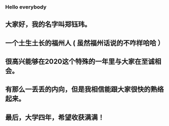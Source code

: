 ### Hello everybody
## 大家好，我的名字叫郑钰玮。
## 一个土生土长的福州人 ( 虽然福州话说的不咋样哈哈 ）
## 很高兴能够在2020这个特殊的一年里与大家在至诚相会。
## 有那么一丢丢的内向，但是我相信能跟大家很快的熟络起来。
## 最后，大学四年，希望收获满满！
